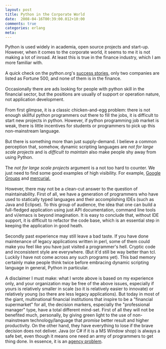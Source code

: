 ```yaml
---
layout: post
title: Python in the Corporate World
date:  2008-04-16T00:39:00.012+10:00
comments: true
categories: erlang
meta: 
---
```

Python is used widely in academia, open source projects and start-up. However, when it comes to the corporate world,   it seems to me it is not making a lot of inroad. At least this is true in the finance industry, which I am more familiar with.<br /><br />A quick check on the python.org's <a href="http://www.python.org/about/success/">success stories</a>, only two companies are listed as Fortune 500, and none of them is in the finance.<br /><br />Occasionally there are ads looking for people with python skill in the financial sector, but the positions are usually of support or operation nature, not application development.<br /><br />From first glimpse, it is a classic chicken-and-egg problem: there is not enough skillful python programmers out there to fill the jobs, it is difficult to start new projects in python. However, if python programming job market is weak, there is little incentives for students or programmers to pick up this non-mainstream language.<br /><br />But there is something more than just supply-demand. I believe a common perception that, somehow, dynamic scripting languages are <span style="font-style: italic;">not for large scale projects</span> and is <span style="font-style: italic;">difficult to maintain</span> also make people shy away from using Python.<br /><br />The <span style="font-style: italic;">not for large scale projects</span> argument is a not too hard to counter. We just need to find some good examples of high visibility. For example, <a href="http://groups.google.com/">Google Groups</a> and <a href="http://www.selenic.com/mercurial/wiki/">mercurial.</a><br /><br />However, there may not be a clean-cut answer to the question of maintainability. First of all, we have a generation of programmers who have used to statically typed languages and their accomplishing IDEs (such as Java and Eclipse). To this group of audience, the idea that one can build a full-fledged application using just API documentation, command line tools and vi/emacs is beyond imagination. It is easy to conclude that, without IDE support, it is difficult to refactor the code base, which is an essential step in keeping the application in good heath.<br /><br />Secondly past experience may still leave a bad taste. If you have done maintenance of legacy applications written in perl, some of them could make you feel like you have just visited a programmer's hell. Cryptic code and inconsistent style are everywhere. (But it'd still be way better than tcl. Luckily I have not come across any such programs yet). This bad memory certainly make people think twice before embracing dynamic scripting language in general, Python in particular.<br /><br />A disclaimer I must make: what I wrote above is based on my experience only, and your organization may be free of the above issues, especially if yours is relatively smaller in scale (so it is relatively easier to innovate) or relatively young (so there are less legacy applications). But today in most of the giant, multinational financial institutions that inspire to be a "financial supermarket" for all, the decision markers, especially the "professional manager" type, have a total different mind-set. First of all they will not be benefited much, personally, by giving green light to the use of non-mainstream technology/language that <span style="font-style: italic;">promise </span>better result and higher productivity. On the other hand, they have everything to lose if the brave decision does not deliver.  Java (or C# if it is a MS Window shop) is always a safe bet, even though it means one need an army of programmers to get thing done. In essence, it is an <a href="http://en.wikipedia.org/wiki/Principal-agent_problem">agency problem</a>.